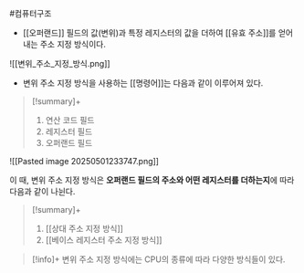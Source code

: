 #컴퓨터구조 

+ [[오퍼랜드]] 필드의 값(변위)과 특정 레지스터의 값을 더하여 [[유효 주소]]를 얻어내는 주소 지정 방식이다.

![[변위_주소_지정_방식.png]]

+ 변위 주소 지정 방식을 사용하는 [[명령어]]는 다음과 같이 이루어져 있다.
> [!summary]+ 
> 1. 연산 코드 필드
> 2. 레지스터 필드
> 3. 오퍼랜드 필드
> 
![[Pasted image 20250501233747.png]]

이 때, 변위 주소 지정 방식은 **오퍼랜드 필드의 주소와 어떤 레지스터를 더하는지**에 따라 다음과 같이 나뉜다.
> [!summary]+ 
> 1. [[상대 주소 지정 방식]]
> 2. [[베이스 레지스터 주소 지정 방식]]

> [!info]+ 
> 변위 주소 지정 방식에는 CPU의 종류에 따라 다양한 방식들이 있다.